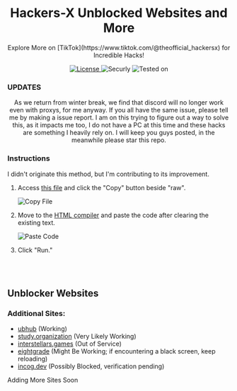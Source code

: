 <h1 align="center">Hackers-X Unblocked Websites and More</h1>
<p align="center">Explore More on [TikTok](https://www.tiktok.com/@theofficial_hackersx) for Incredible Hacks!</p>
<p align="center">
  <a href="link_to_license">
    <img src="https://img.shields.io/badge/License-CC0-blue.svg" alt="License">
  </a>
  <img src="https://img.shields.io/badge/Securely-Yes-brightgreen.svg" alt="Securly">
<img src="https://img.shields.io/badge/Tested%20on-CHROMEBOOK-informational" alt="Tested on">
</p>

### UPDATES
<p align='center'>As we return from winter break, we find that discord will no longer work even with proxys, for me anyway. If you all have the same issue, please tell me by making a issue report. I am on this trying to figure out a way to solve this, as it impacts me too, I do not have a PC at this time and these hacks are something I heavily rely on. I will keep you guys posted, in the meanwhile please star this repo.


### Instructions
I didn't originate this method, but I'm contributing to its improvement.

1. Access [this file](/SecurlyKiller) and click the "Copy" button beside "raw".
   
   ![Copy File](https://github.com/HXCHS/HackersX-Unblocked-Websites/assets/113638066/18e289c4-da5f-47b3-a8ac-195996f7d3d1)

2. Move to the [HTML compiler](https://onecompiler.com/html) and paste the code after clearing the existing text.

   ![Paste Code](https://github.com/HXCHS/HackersX-Unblocked-Websites/assets/113638066/6406840d-5334-4d18-a5db-debdd18334b0)

3. Click "Run."


<br>
<br>

## Unblocker Websites
### Additional Sites:
- [ubhub](https://ubhub-a358941cfbbb.herokuapp.com/ocean) (Working) 
- [study.organization](http://study.organization.tomahawkchurch.org/) (Very Likely Working)
- [interstellars.games](https://interstellars.games/) (Out of Service)
- [eightgrade](https://69.eightgrade.com/) (Might Be Working; if encountering a black screen, keep reloading)
- [incog.dev](https://incog.dev/#) (Possibly Blocked, verification pending)

Adding More Sites Soon
